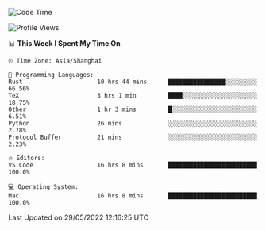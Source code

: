 <!--START_SECTION:waka-->
![Code Time](http://img.shields.io/badge/Code%20Time-1%2C360%20hrs%209%20mins-blue)

![Profile Views](http://img.shields.io/badge/Profile%20Views-43-blue)

📊 **This Week I Spent My Time On** 

```text
⌚︎ Time Zone: Asia/Shanghai

💬 Programming Languages: 
Rust                     10 hrs 44 mins      ████████████████░░░░░░░░░   66.56% 
TeX                      3 hrs 1 min         ████░░░░░░░░░░░░░░░░░░░░░   18.75% 
Other                    1 hr 3 mins         █░░░░░░░░░░░░░░░░░░░░░░░░   6.51% 
Python                   26 mins             ░░░░░░░░░░░░░░░░░░░░░░░░░   2.78% 
Protocol Buffer          21 mins             ░░░░░░░░░░░░░░░░░░░░░░░░░   2.23%

🔥 Editors: 
VS Code                  16 hrs 8 mins       █████████████████████████   100.0%

💻 Operating System: 
Mac                      16 hrs 8 mins       █████████████████████████   100.0%

```


 Last Updated on 29/05/2022 12:16:25 UTC
<!--END_SECTION:waka-->
